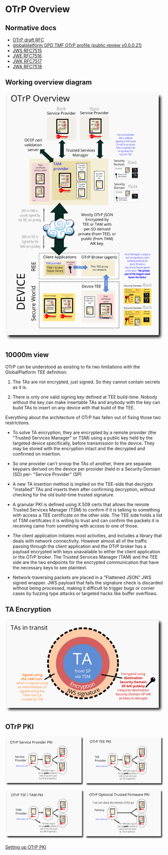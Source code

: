 # OTrP Overview

## Normative docs

 - [OTrP draft RFC](https://datatracker.ietf.org/doc/draft-ietf-teep-opentrustprotocol/?include_text=1)
 - [globalplatform GPD TMF OTrP profile (public review v0.0.0.21)](https://globalplatform.org/wp-content/uploads/2018/11/GPD_TMF_OTrP_Profile_v0.0.0.21_PublicReview.pdf)
 - [JWS RFC7515](https://tools.ietf.org/html/rfc7515)
 - [JWE RFC7516](https://tools.ietf.org/html/rfc7516)
 - [JWK RFC7517](https://tools.ietf.org/html/rfc7517)
 - [JWA RFC7518](https://tools.ietf.org/html/rfc7518)

## Working overview diagram

![Overview](./doc-assets/otrp-overview.png)

## 10000m view

OTrP can be understood as existing to fix two limitations with the
GlobalPlatform TEE definition:

 1. The TAs are not encrypted, just signed.  So they cannot contain secrets
    as it is.

 2. There is only one valid signing key defined at TEE build-time.  Nobody
    without the key can make insertable TAs and anybody with the key can
    build TAs to insert on any device with that build of the TEE.

Everything about the architecture of OTrP has fallen out of fixing those
two restrictions.

 - To solve TA encryption, they are encrypted by a remote provider (the
   "Trusted Services Manager" or TSM) using a public key held by the targeted
   device specifically, before transmission to the device.  They may be stored
   with the encryption intact and the decrypted and confirmed on insertion.

 - So one provider can't snoop the TAs of another, there are separate
   keypairs derived on the device per provider (held in a Security Domiain (SD)
   per- "Service Provider" (SP)

 - A new TA insertion method is implied on the TEE-side that decrypts "installed"
   TAs and inserts them after confirming decryption, without checking for the
   old build-time trusted signature.

 - A granular PKI is defined using X.509 certs that allows the remote Trusted
   Services Manager (TSM) to confirm if it is talking to something with access
   a TEE certificate on the other side.  The TEE side holds a list of TSM
   certifcates it is willing to trust and can confirm the packets it is receiving
   came from something with access to one of those.

 - The client application initiates most activities, and includes a library that
   deals with network connectivity.  However almost all of the traffic passing
   through the client application and the OTrP broker has a payload encrypted with
   keys unavailable to either the client application or the OTrP broker.  The
   Trusted Services Manager (TAM) and the TEE side are the two endpoints for the
   encrypted communication that have the necessary keys to see plaintext.

 - Network-traversing packets are placed in a "Flattened JSON" JWS signed wrapper.
   JWS payload that fails the signature check is discarded without being processed,
   making it difficult to trigger bugs or corner cases by fuzzing type attacks or
   targeted hacks like buffer overflows.

## TA Encryption

![TA in transit](./doc-assets/otrp-ta-in-transit.png)

## OTrP PKI

![OTrP PKI](./doc-assets/otrp-pki.png)

[Setting up OTrP PKI](./README-pki.md)

